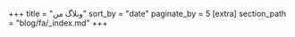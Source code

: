 +++
title = "وبلاگ من"
sort_by = "date"
paginate_by = 5
[extra]
section_path = "blog/fa/_index.md"
+++
